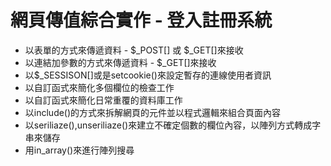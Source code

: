 # 網頁傳值綜合實作 - 登入註冊系統

* 以表單的方式來傳遞資料 - $_POST[] 或 $_GET[]來接收
* 以連結加參數的方式來傳遞資料 - $_GET[]來接收
* 以$_SESSISON[]或是setcookie()來設定暫存的連線使用者資訊
* 以自訂函式來簡化多個欄位的檢查工作
* 以自訂函式來簡化日常重覆的資料庫工作
* 以include()的方式來拆解網頁的元件並以程式邏輯來組合頁面內容
* 以seriliaze(),unseriliaze()來建立不確定個數的欄位內容，以陣列方式轉成字串來儲存
* 用in_array()來進行陣列搜尋

